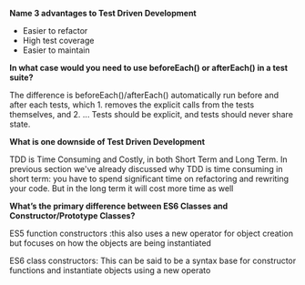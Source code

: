 **Name 3 advantages to Test Driven Development**

* Easier to refactor 
* High test coverage 
* Easier to maintain

**In what case would you need to use beforeEach() or afterEach() in a test suite?**

The difference is beforeEach()/afterEach() automatically run before and after each tests, which 1. removes the explicit calls from the tests themselves, and 2. ... Tests should be explicit, and tests should never share state.

**What is one downside of Test Driven Development**


TDD is Time Consuming and Costly, in both Short Term and Long Term. In previous section we've already discussed why TDD is time consuming in short term: you have to spend significant time on refactoring and rewriting your code. But in the long term it will cost more time as well

**What’s the primary difference between ES6 Classes and Constructor/Prototype Classes?**

ES5 function constructors :this  also uses a new operator for object creation but focuses on how the objects are being instantiated

ES6 class constructors: This can be said to be a syntax base for constructor functions and instantiate objects using a new operato


